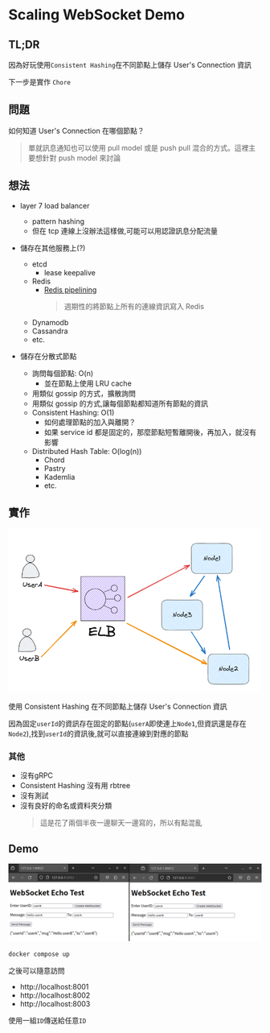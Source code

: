 # Scaling WebSocket Demo

## TL;DR

因為好玩使用`Consistent Hashing`在不同節點上儲存 User's Connection 資訊

下一步是實作 `Chore`

## 問題

如何知道 User's Connection 在哪個節點？

> 單就訊息通知也可以使用 pull model 或是 push pull 混合的方式。這裡主要想針對 push model 來討論

## 想法
- layer 7 load balancer
    - pattern hashing
    - 但在 tcp 連線上沒辦法這樣做,可能可以用認證訊息分配流量


- 儲存在其他服務上(?)
    - etcd
        - lease keepalive
    - Redis
        - [Redis pipelining](https://redis.io/docs/manual/pipelining/)
            > 週期性的將節點上所有的連線資訊寫入 Redis
    - Dynamodb
    - Cassandra
    - etc.
- 儲存在分散式節點
    - 詢問每個節點: O(n)
        - 並在節點上使用 LRU cache
    - 用類似 gossip 的方式，擴散詢問
    - 用類似 gossip 的方式,讓每個節點都知道所有節點的資訊
    - Consistent Hashing: O(1)
        - 如何處理節點的加入與離開？
         - 如果 service id 都是固定的，那麼節點短暫離開後，再加入，就沒有影響
    - Distributed Hash Table: O(log(n)) 
        - Chord
        - Pastry
        - Kademlia
        - etc.

## 實作

![](./doc/arch.png)

使用 Consistent Hashing 在不同節點上儲存 User's Connection 資訊

因為固定`userId`的資訊存在固定的節點(`userA`即使連上`Node1`,但資訊還是存在`Node2`),找到`userId`的資訊後,就可以直接連線到對應的節點

### 其他
- 沒有gRPC
- Consistent Hashing 沒有用 rbtree
- 沒有測試
- 沒有良好的命名或資料夾分類
    > 這是花了兩個半夜一邊聊天一邊寫的，所以有點混亂


## Demo


![](./doc/demo.png)



```bash
docker compose up
```

之後可以隨意訪問
- http://localhost:8001
- http://localhost:8002
- http://localhost:8003

使用一組`ID`傳送給任意`ID`
